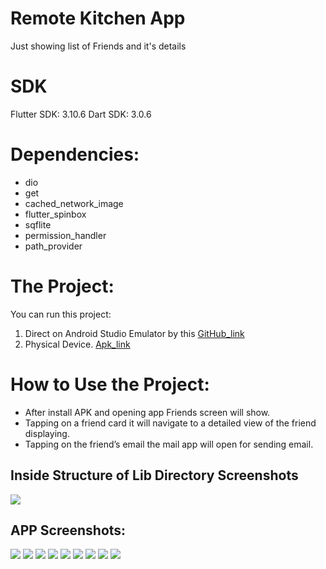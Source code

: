# Remote Kitchen App
Just showing list of Friends and it's details

# SDK
Flutter SDK: 3.10.6
Dart SDK: 3.0.6

# Dependencies:
* dio
* get
* cached_network_image
* flutter_spinbox
* sqflite
* permission_handler
* path_provider

# The Project:

You can run this project:

1. Direct on Android Studio Emulator by this [GitHub_link](https://github.com/RashadZA/Remote_Kitchen_Test)
2. Physical Device. [Apk_link](https://drive.google.com/file/d/1eFcOcJls9p305pAw4KTOtBetuvKH8clK/view?usp=sharing)

# How to Use the Project:

* After install APK and opening app Friends screen will show.
* Tapping on a friend card it will navigate to a detailed view of the friend displaying.
* Tapping on the friend’s email the mail app will open for sending email.

## Inside Structure of Lib Directory Screenshots
<img src="screenShots/10.png">

## APP Screenshots:
<img src="screenShots/01.png">
<img src="screenShots/02.png">
<img src="screenShots/03.png">
<img src="screenShots/04.png">
<img src="screenShots/05.png">
<img src="screenShots/06.png">
<img src="screenShots/07.png">
<img src="screenShots/08.png">
<img src="screenShots/09.png">
